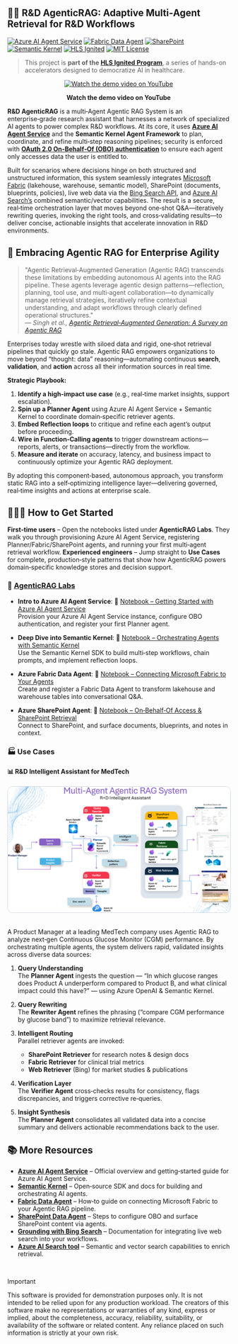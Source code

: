 <!-- markdownlint-disable MD033 -->

## **🤖🧠 R&D AgenticRAG: Adaptive Multi‑Agent Retrieval for R&D Workflows**

[![Azure AI Agent Service](https://img.shields.io/badge/Azure%20AI-Agent%20Service-4A90E2.svg?logo=microsoftazure)](https://learn.microsoft.com/en-us/azure/ai-services/agents/)  [![Fabric Data Agent](https://img.shields.io/badge/Azure%20AI-Fabric%20Data%20Agent-%231072C2.svg?logo=microsoftazure)](https://learn.microsoft.com/en-us/azure/ai-services/agents/how-to/tools/fabric?tabs=csharp&pivots=overview) [![SharePoint](https://img.shields.io/badge/Azure%20AI-SharePoint-4A90E2.svg?logo=microsoftsharepoint)](https://sharepoint.microsoft.com/) [![Semantic Kernel](https://img.shields.io/badge/Semantic%20Kernel-4A90E2.svg?logo=github)](https://github.com/microsoft/semantic-kernel) [![HLS Ignited](https://img.shields.io/badge/HLS%20Ignited-blue.svg?logo=github)](https://github.com/microsoft/aihlsIgnited) [![MIT License](https://img.shields.io/badge/License-MIT-blue.svg)](LICENSE)

> This project is **part of the [HLS Ignited Program](https://github.com/microsoft/aihlsIgnited)**, a series of hands-on accelerators designed to democratize AI in healthcare. 

<div align="center">
   <a href="https://www.youtube.com/watch?v=YOUR_VIDEO_ID" target="_blank">
      <img src="https://img.youtube.com/vi/YOUR_VIDEO_ID/maxresdefault.jpg" alt="Watch the demo video on YouTube" style="max-width:100%; height:auto;">
   </a>
   <p><strong>Watch the demo video on YouTube</strong></p>
</div>

**R&D AgenticRAG** is a multi‑Agent Agentic RAG System is an enterprise‑grade research assistant that harnesses a network of specialized AI agents to power complex R&D workflows. At its core, it uses **[Azure AI Agent Service](https://learn.microsoft.com/en-us/azure/ai-services/agents/overview)** and the **Semantic Kernel Agent Framework** to plan, coordinate, and refine multi‑step reasoning pipelines; security is enforced with **[OAuth 2.0 On‑Behalf‑Of (OBO) authentication](https://learn.microsoft.com/en-us/azure/active-directory/develop/v2-oauth2-on-behalf-of-flow)** to ensure each agent only accesses data the user is entitled to.

Built for scenarios where decisions hinge on both structured and unstructured information, this system seamlessly integrates [Microsoft Fabric](https://learn.microsoft.com/en-us/azure/ai-services/agents/how-to/tools/fabric) (lakehouse, warehouse, semantic model), SharePoint (documents, blueprints, policies), live web data via the [Bing Search API](https://learn.microsoft.com/en-us/azure/ai-services/agents/how-to/tools/bing-grounding?tabs=python&pivots=overview), and [Azure AI Search’s](https://learn.microsoft.com/en-us/azure/ai-services/agents/how-to/tools/azure-ai-search?tabs=azurecli%2Cpython&pivots=overview-azure-ai-search) combined semantic/vector capabilities. The result is a secure, real‑time orchestration layer that moves beyond one‑shot Q&A—iteratively rewriting queries, invoking the right tools, and cross‑validating results—to deliver concise, actionable insights that accelerate innovation in R&D environments.

## **🚀 Embracing Agentic RAG for Enterprise Agility**

> "Agentic Retrieval‑Augmented Generation (Agentic RAG) transcends these limitations by embedding autonomous AI agents into the RAG pipeline. These agents leverage agentic design patterns—reflection, planning, tool use, and multi‑agent collaboration—to dynamically manage retrieval strategies, iteratively refine contextual understanding, and adapt workflows through clearly defined operational structures."  
> — *Singh et al., [Agentic Retrieval‑Augmented Generation: A Survey on Agentic RAG](https://arxiv.org/abs/2501.09136v3)*

Enterprises today wrestle with siloed data and rigid, one‑shot retrieval pipelines that quickly go stale. Agentic RAG empowers organizations to move beyond “thought: data” reasoning—automating continuous **search**, **validation**, and **action** across all their information sources in real time.

**Strategic Playbook:**
1. **Identify a high‑impact use case** (e.g., real‑time market insights, support escalation).  
2. **Spin up a Planner Agent** using Azure AI Agent Service + Semantic Kernel to coordinate domain‑specific retriever agents.  
3. **Embed Reflection loops** to critique and refine each agent’s output before proceeding.  
4. **Wire in Function‑Calling agents** to trigger downstream actions—reports, alerts, or transactions—directly from the workflow.  
5. **Measure and iterate** on accuracy, latency, and business impact to continuously optimize your Agentic RAG deployment.  

By adopting this component‑based, autonomous approach, you transform static RAG into a self‑optimizing intelligence layer—delivering governed, real‑time insights and actions at enterprise scale.  

## **👩🏾‍💻 How to Get Started**

**First‑time users** – Open the notebooks listed under **AgenticRAG Labs**. They walk you through provisioning Azure AI Agent Service, registering Planner/Fabric/SharePoint agents, and running your first multi‑agent retrieval workflow. **Experienced engineers** – Jump straight to **Use Cases** for complete, production‑style patterns that show how AgenticRAG powers domain‑specific knowledge stores and decision support.

### **🧪 [AgenticRAG Labs](labs/README.md)**

- **Intro to Azure AI Agent Service**: 🧾 [Notebook – Getting Started with Azure AI Agent Service](labs/01-intro-azure-ai-agent-service.ipynb)  
  Provision your Azure AI Agent Service instance, configure OBO authentication, and register your first Planner agent.

- **Deep Dive into Semantic Kernel**: 🧾 [Notebook – Orchestrating Agents with Semantic Kernel](labs/02-deep-dive-semantic-kernel.ipynb)  
  Use the Semantic Kernel SDK to build multi‑step workflows, chain prompts, and implement reflection loops.

- **Azure Fabric Data Agent**: 🧾 [Notebook – Connecting Microsoft Fabric to Your Agents](labs/03-azure-fabric-data-agent.ipynb)  
  Create and register a Fabric Data Agent to transform lakehouse and warehouse tables into conversational Q&A.

- **Azure SharePoint Agent**: 🧾 [Notebook – On‑Behalf‑Of Access & SharePoint Retrieval](labs/04-azure-sharepoint-agent.ipynb)  
  Connect to SharePoint, and surface documents, blueprints, and notes in context.

### **🏭 Use Cases**

#### **📊 R&D Intelligent Assistant for MedTech**

<div align="center">

<img src="utils/images/R%2BD%20Usecase.png" alt="R&D Use Case" style="max-width:100%; height:auto; border:1px solid #d0d7de; border-radius:12px;" />

</div>
<br>

A Product Manager at a leading MedTech company uses Agentic RAG to analyze next‑gen Continuous Glucose Monitor (CGM) performance. By orchestrating multiple agents, the system delivers rapid, validated insights across diverse data sources:

1. **Query Understanding**  
   The **Planner Agent** ingests the question — “In which glucose ranges does Product A underperform compared to Product B, and what clinical impact could this have?” — using Azure OpenAI & Semantic Kernel.

2. **Query Rewriting**  
   The **Rewriter Agent** refines the phrasing (“compare CGM performance by glucose band”) to maximize retrieval relevance.

3. **Intelligent Routing**  
   Parallel retriever agents are invoked:  
   - **SharePoint Retriever** for research notes & design docs  
   - **Fabric Retriever** for clinical trial metrics  
   - **Web Retriever** (Bing) for market studies & publications  

4. **Verification Layer**  
   The **Verifier Agent** cross‑checks results for consistency, flags discrepancies, and triggers corrective re‑queries.

5. **Insight Synthesis**  
   The **Planner Agent** consolidates all validated data into a concise summary and delivers actionable recommendations back to the user.


## 📚 More Resources

- **[Azure AI Agent Service](https://learn.microsoft.com/en-us/azure/ai-services/agents/overview)** – Official overview and getting‑started guide for Azure AI Agent Service.  
- **[Semantic Kernel](https://github.com/microsoft/semantic-kernel)** – Open‑source SDK and docs for building and orchestrating AI agents.  
- **[Fabric Data Agent](https://learn.microsoft.com/en-us/azure/ai-services/agents/how-to/tools/fabric?tabs=csharp&pivots=overview)** – How‑to guide on connecting Microsoft Fabric to your Agentic RAG pipeline.  
- **[SharePoint Data Agent](https://learn.microsoft.com/en-us/azure/ai-services/agents/how-to/tools/sharepoint?tabs=csharp&pivots=overview)** – Steps to configure OBO and surface SharePoint content via agents.  
- **[Grounding with Bing Search](https://learn.microsoft.com/en-us/azure/ai-services/agents/how-to/tools/bing-grounding?tabs=python&pivots=overview)** – Documentation for integrating live web search into your workflows.  
- **[Azure AI Search tool](https://learn.microsoft.com/en-us/azure/search/semantic-vector-search-overview)** – Semantic and vector search capabilities to enrich retrieval.  

<br>

> [!IMPORTANT]  
> This software is provided for demonstration purposes only. It is not intended to be relied upon for any production workload. The creators of this software make no representations or warranties of any kind, express or implied, about the completeness, accuracy, reliability, suitability, or availability of the software or related content. Any reliance placed on such information is strictly at your own risk.
